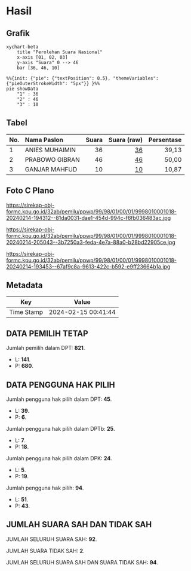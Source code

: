 # Hasil

## Grafik

```mermaid
xychart-beta
    title "Perolehan Suara Nasional"
    x-axis [01, 02, 03]
    y-axis "Suara" 0 --> 46
    bar [36, 46, 10]
```

```mermaid
%%{init: {"pie": {"textPosition": 0.5}, "themeVariables": {"pieOuterStrokeWidth": "5px"}} }%%
pie showData
    "1" : 36
    "2" : 46
    "3" : 10
```

## Tabel

| No. | Nama Paslon    | Suara | Suara (raw) | Persentase |
|:--- |:-------------- | -----:| -----------:| ----------:|
| 1   | ANIES MUHAIMIN | 36    | [36][p-1]   | 39,13      |
| 2   | PRABOWO GIBRAN | 46    | [46][p-2]   | 50,00      |
| 3   | GANJAR MAHFUD  | 10    | [10][p-3]   | 10,87      |


[p-1]: https://github.com/gigit-pemilu/pemilu-2024/blob/main/pilpres/hitung-suara/sub/99-luar-negeri/sub/98-riyadh-arab-saudi/sub/01-riyadh-arab-saudi/sub/0001-riyadh-arab-saudi/sub/018-ksk-008/sub/paslon-1.txt
[p-2]: https://github.com/gigit-pemilu/pemilu-2024/blob/main/pilpres/hitung-suara/sub/99-luar-negeri/sub/98-riyadh-arab-saudi/sub/01-riyadh-arab-saudi/sub/0001-riyadh-arab-saudi/sub/018-ksk-008/sub/paslon-2.txt
[p-3]: https://github.com/gigit-pemilu/pemilu-2024/blob/main/pilpres/hitung-suara/sub/99-luar-negeri/sub/98-riyadh-arab-saudi/sub/01-riyadh-arab-saudi/sub/0001-riyadh-arab-saudi/sub/018-ksk-008/sub/paslon-3.txt

## Foto C Plano

https://sirekap-obj-formc.kpu.go.id/32ab/pemilu/ppwp/99/98/01/00/01/9998010001018-20240214-194312--81da0031-dae1-454d-994c-f6fb036483ac.jpg

https://sirekap-obj-formc.kpu.go.id/32ab/pemilu/ppwp/99/98/01/00/01/9998010001018-20240214-205043--3b7250a3-feda-4e7a-88a0-b28bd22905ce.jpg

https://sirekap-obj-formc.kpu.go.id/32ab/pemilu/ppwp/99/98/01/00/01/9998010001018-20240214-193453--67af9c8a-9613-422c-b592-e9ff23664b1a.jpg


## Metadata

| Key        | Value               |
| ---------- | ------------------- |
| Time Stamp | 2024-02-15 00:41:44 |


## DATA PEMILIH TETAP

Jumlah pemilih dalam DPT: **821**.
 * L: **141**.
 * P: **680**.

## DATA PENGGUNA HAK PILIH

Jumlah pengguna hak pilih dalam DPT: **45**.
 * L: **39**.
 * P: **6**.

Jumlah pengguna hak pilih dalam DPTb: **25**.
 * L: **7**.
 * P: **18**.

Jumlah pengguna hak pilih dalam DPK: **24**.
 * L: **5**.
 * P: **19**.

Jumlah pengguna hak pilih: **94**.
 * L: **51**.
 * P: **43**.

## JUMLAH SUARA SAH DAN TIDAK SAH

JUMLAH SELURUH SUARA SAH: **92**.

JUMLAH SUARA TIDAK SAH: **2**.

JUMLAH SELURUH SUARA SAH DAN SUARA TIDAK SAH: **94**.


